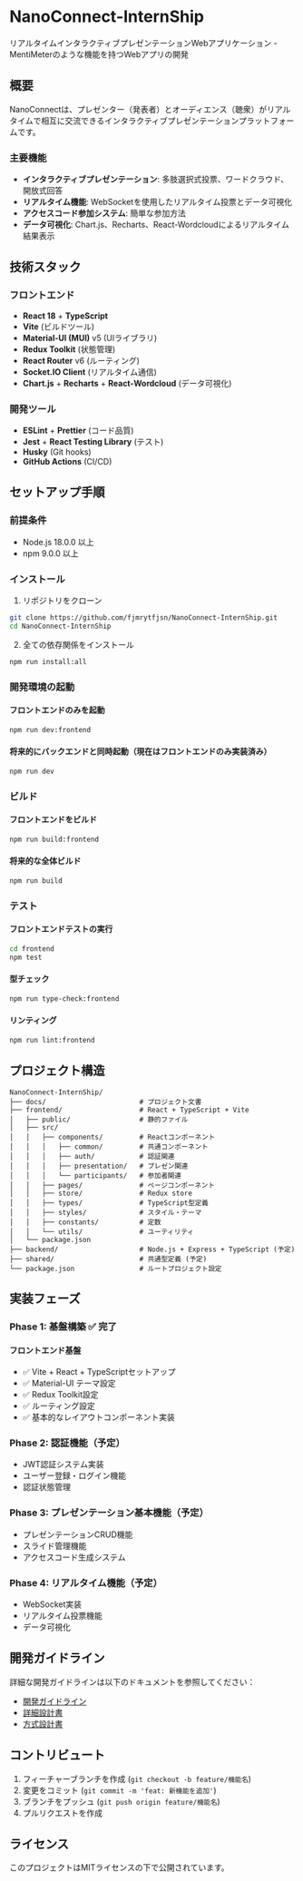 # NanoConnect-InternShip

リアルタイムインタラクティブプレゼンテーションWebアプリケーション - MentiMeterのような機能を持つWebアプリの開発

## 概要

NanoConnectは、プレゼンター（発表者）とオーディエンス（聴衆）がリアルタイムで相互に交流できるインタラクティブプレゼンテーションプラットフォームです。

### 主要機能

- **インタラクティブプレゼンテーション**: 多肢選択式投票、ワードクラウド、開放式回答
- **リアルタイム機能**: WebSocketを使用したリアルタイム投票とデータ可視化
- **アクセスコード参加システム**: 簡単な参加方法
- **データ可視化**: Chart.js、Recharts、React-Wordcloudによるリアルタイム結果表示

## 技術スタック

### フロントエンド
- **React 18** + **TypeScript**
- **Vite** (ビルドツール)
- **Material-UI (MUI)** v5 (UIライブラリ)
- **Redux Toolkit** (状態管理)
- **React Router** v6 (ルーティング)
- **Socket.IO Client** (リアルタイム通信)
- **Chart.js** + **Recharts** + **React-Wordcloud** (データ可視化)

### 開発ツール
- **ESLint** + **Prettier** (コード品質)
- **Jest** + **React Testing Library** (テスト)
- **Husky** (Git hooks)
- **GitHub Actions** (CI/CD)

## セットアップ手順

### 前提条件

- Node.js 18.0.0 以上
- npm 9.0.0 以上

### インストール

1. リポジトリをクローン
```bash
git clone https://github.com/fjmrytfjsn/NanoConnect-InternShip.git
cd NanoConnect-InternShip
```

2. 全ての依存関係をインストール
```bash
npm run install:all
```

### 開発環境の起動

#### フロントエンドのみを起動
```bash
npm run dev:frontend
```

#### 将来的にバックエンドと同時起動（現在はフロントエンドのみ実装済み）
```bash
npm run dev
```

### ビルド

#### フロントエンドをビルド
```bash
npm run build:frontend
```

#### 将来的な全体ビルド
```bash
npm run build
```

### テスト

#### フロントエンドテストの実行
```bash
cd frontend
npm test
```

#### 型チェック
```bash
npm run type-check:frontend
```

#### リンティング
```bash
npm run lint:frontend
```

## プロジェクト構造

```
NanoConnect-InternShip/
├── docs/                       # プロジェクト文書
├── frontend/                   # React + TypeScript + Vite
│   ├── public/                 # 静的ファイル
│   ├── src/
│   │   ├── components/         # Reactコンポーネント
│   │   │   ├── common/         # 共通コンポーネント
│   │   │   ├── auth/           # 認証関連
│   │   │   ├── presentation/   # プレゼン関連
│   │   │   └── participants/   # 参加者関連
│   │   ├── pages/              # ページコンポーネント
│   │   ├── store/              # Redux store
│   │   ├── types/              # TypeScript型定義
│   │   ├── styles/             # スタイル・テーマ
│   │   ├── constants/          # 定数
│   │   └── utils/              # ユーティリティ
│   └── package.json
├── backend/                    # Node.js + Express + TypeScript (予定)
├── shared/                     # 共通型定義 (予定)
└── package.json                # ルートプロジェクト設定
```

## 実装フェーズ

### Phase 1: 基盤構築 ✅ **完了**

#### フロントエンド基盤
- ✅ Vite + React + TypeScriptセットアップ
- ✅ Material-UI テーマ設定
- ✅ Redux Toolkit設定
- ✅ ルーティング設定
- ✅ 基本的なレイアウトコンポーネント実装

### Phase 2: 認証機能（予定）
- JWT認証システム実装
- ユーザー登録・ログイン機能
- 認証状態管理

### Phase 3: プレゼンテーション基本機能（予定）
- プレゼンテーションCRUD機能
- スライド管理機能
- アクセスコード生成システム

### Phase 4: リアルタイム機能（予定）
- WebSocket実装
- リアルタイム投票機能
- データ可視化

## 開発ガイドライン

詳細な開発ガイドラインは以下のドキュメントを参照してください：
- [開発ガイドライン](docs/guideline.md)
- [詳細設計書](docs/detailed-design.md)
- [方式設計書](docs/system-design.md)

## コントリビュート

1. フィーチャーブランチを作成 (`git checkout -b feature/機能名`)
2. 変更をコミット (`git commit -m 'feat: 新機能を追加'`)
3. ブランチをプッシュ (`git push origin feature/機能名`)
4. プルリクエストを作成

## ライセンス

このプロジェクトはMITライセンスの下で公開されています。
